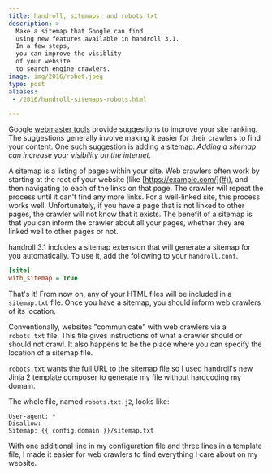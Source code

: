 ```yaml
---
title: handroll, sitemaps, and robots.txt
description: >-
  Make a sitemap that Google can find
  using new features available in handroll 3.1.
  In a few steps,
  you can improve the visiblity
  of your website
  to search engine crawlers.
image: img/2016/robot.jpeg
type: post
aliases:
 - /2016/handroll-sitemaps-robots.html

---
```

Google [webmaster tools](https://www.google.com/webmasters/) provide suggestions
to improve your site ranking.
The suggestions generally involve making it easier
for their crawlers
to find your content.
One such suggestion is adding a
[sitemap](https://www.sitemaps.org/index.html).
*Adding a sitemap
can increase your visibility
on the internet.*

A sitemap is a listing
of pages
within your site.
Web crawlers often work
by starting at the root
of your website
(like [https://example.com/](#)),
and then navigating
to each of the links
on that page.
The crawler will repeat the process
until it can't find any more links.
For a well-linked site,
this process works well.
Unfortunately,
if you have a page that is not linked
to other pages,
the crawler will not know that it exists.
The benefit of a sitemap
is that you can inform the crawler
about all your pages,
whether they are linked well to other pages
or not.

handroll 3.1 includes a sitemap extension
that will generate a sitemap for you automatically.
To use it, add the following to your `handroll.conf`.

```ini
[site]
with_sitemap = True
```

That's it!
From now on,
any of your HTML files will be included
in a `sitemap.txt` file.
Once you have a sitemap,
you should inform web crawlers
of its location.

Conventionally, websites "communicate"
with web crawlers
via a `robots.txt` file.
This file gives instructions
of what a crawler should
or should not crawl.
It also happens to be the place
where you can specify the location
of a sitemap file.

`robots.txt` wants the full URL
to the sitemap file
so I used handroll's new Jinja 2 template composer
to generate my file
without hardcoding my domain.

The whole file,
named `robots.txt.j2`,
looks like:

```j2
User-agent: *
Disallow:
Sitemap: {{ config.domain }}/sitemap.txt
```

With one additional line
in my configuration file
and three lines
in a template file,
I made it easier
for web crawlers
to find everything I care about
on my website.

